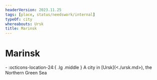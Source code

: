 ```yaml
---
headerVersion: 2023.11.25
tags: [place, status/needswork/internal]
typeOf: city
whereabouts: Ursk
title: Marinsk
---
```

# Marinsk
<div class="grid cards ext-narrow-margin ext-one-column" markdown>
-    :octicons-location-24:{ .lg .middle } A city in [Ursk](<./ursk.md>), the Northern Green Sea  
</div>



